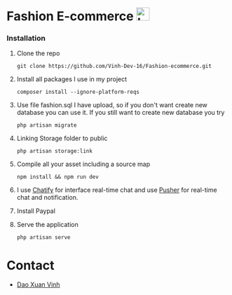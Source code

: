 <h1> Fashion E-commerce 
<img src="https://raw.githubusercontent.com/Vinh-Dev-16/Fashion-ecommerce/fashion/public/images/logoCart.png" width="30" height="30" alt="Logo Cart">
</h1>

<p>
 <h3>Installation</h3>

 1. Clone the repo

        git clone https://github.com/Vinh-Dev-16/Fashion-ecommerce.git
        
 2. Install all packages I use in my project
 
        composer install --ignore-platform-reqs
 
 3. Use file fashion.sql I have upload, so if you don't want create new database you can use it. If you still want to create new database you try
 
        php artisan migrate
        
 4. Linking Storage folder to public
    
        php artisan storage:link
        
 5. Compile all your asset including a source map
    
        npm install && npm run dev
 
 6. I use [Chatify](https://chatify.munafio.com) for interface real-time chat and use [Pusher](https://pusher.com) for real-time chat and notification.
 
 7. Install Paypal
    
 8. Serve the application
        
        php artisan serve
</p>

# Contact
   
   + <a href="https://www.facebook.com/vinh.dev.16/">Dao Xuan Vinh</a>
